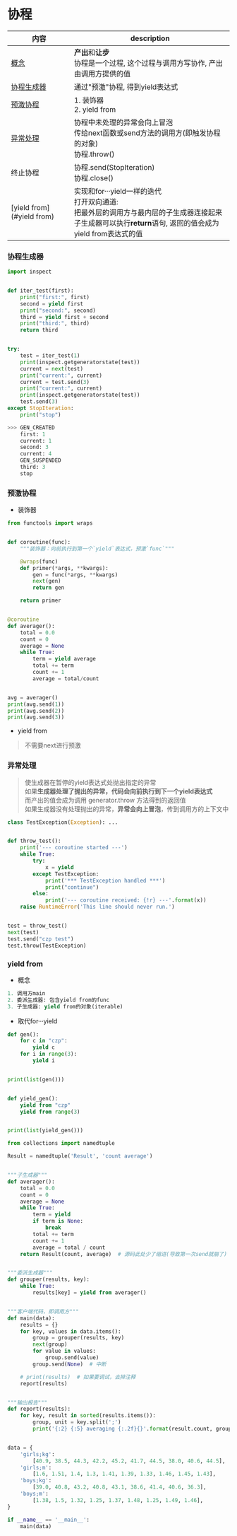 # 协程
内容|description
---|---
[概念](#概念)|**产出**和**让步**<br>协程是一个过程, 这个过程与调用方写协作, 产出由调用方提供的值
[协程生成器](#协程生成器)|通过"预激"协程, 得到yield表达式
[预激协程](#预激协程)|1. 装饰器<br>2. yield from
[异常处理](#异常处理)|协程中未处理的异常会向上冒泡<br>传给next函数或send方法的调用方(即触发协程的对象)<br>协程.throw()
终止协程|协程.send(StopIteration)<br>协程.close()
[yield from](#yield from)|实现和for···yield一样的迭代<br>打开双向通道:<br>把最外层的调用方与最内层的子生成器连接起来<br>子生成器可以执行**return**语句, 返回的值会成为yield from表达式的值

### 协程生成器
```python
import inspect


def iter_test(first):
    print("first:", first)
    second = yield first
    print("second:", second)
    third = yield first + second
    print("third:", third)
    return third


try:
    test = iter_test(1)
    print(inspect.getgeneratorstate(test))
    current = next(test)
    print("current:", current)
    current = test.send(3)
    print("current:", current)
    print(inspect.getgeneratorstate(test))
    test.send(3)
except StopIteration:
    print("stop")

>>> GEN_CREATED
    first: 1
    current: 1
    second: 3
    current: 4
    GEN_SUSPENDED
    third: 3
    stop
```

### 预激协程
* 装饰器

```python
from functools import wraps


def coroutine(func):
    """装饰器：向前执行到第一个`yield`表达式，预激`func`"""

    @wraps(func)
    def primer(*args, **kwargs):
        gen = func(*args, **kwargs)
        next(gen)
        return gen

    return primer


@coroutine
def averager():
    total = 0.0
    count = 0
    average = None
    while True:
        term = yield average
        total += term
        count += 1
        average = total/count


avg = averager()
print(avg.send(1))
print(avg.send(2))
print(avg.send(3))
```

* yield from

> 不需要next进行预激

### 异常处理
> 使生成器在暂停的yield表达式处抛出指定的异常   
如果**生成器处理了抛出的异常，代码会向前执行到下一个yield表达式**   
而产出的值会成为调用 generator.throw 方法得到的返回值   
如果生成器没有处理抛出的异常，**异常会向上冒泡**，传到调用方的上下文中

```python
class TestException(Exception): ...


def throw_test():
    print('--- coroutine started ---')
    while True:
        try:
            x = yield
        except TestException:
            print('*** TestException handled ***')
            print("continue")
        else:
            print('--- coroutine received: {!r} ---'.format(x))
    raise RuntimeError('This line should never run.')


test = throw_test()
next(test)
test.send("czp test")
test.throw(TestException)
```

### yield from
* 概念

```python
1. 调用方main
2. 委派生成器: 包含yield from的func
3. 子生成器: yield from的对象(iterable)
```
* 取代for···yield

```python
def gen():
    for c in "czp":
        yield c
    for i in range(3):
        yield i


print(list(gen()))


def yield_gen():
    yield from "czp"
    yield from range(3)


print(list(yield_gen()))
```

```python
from collections import namedtuple

Result = namedtuple('Result', 'count average')


"""子生成器"""
def averager():
    total = 0.0
    count = 0
    average = None
    while True:
        term = yield
        if term is None:
            break
        total += term
        count += 1
        average = total / count
    return Result(count, average)  # 源码此处少了缩进(导致第一次send就崩了)


"""委派生成器"""
def grouper(results, key):
    while True:
        results[key] = yield from averager()


"""客户端代码，即调用方"""
def main(data):
    results = {}
    for key, values in data.items():
        group = grouper(results, key)
        next(group)
        for value in values:
            group.send(value)
        group.send(None)  # 中断

    # print(results)  # 如果要调试，去掉注释
    report(results)


"""输出报告"""
def report(results):
    for key, result in sorted(results.items()):
        group, unit = key.split(';')
        print('{:2} {:5} averaging {:.2f}{}'.format(result.count, group, result.average, unit))


data = {
    'girls;kg':
        [40.9, 38.5, 44.3, 42.2, 45.2, 41.7, 44.5, 38.0, 40.6, 44.5],
    'girls;m':
        [1.6, 1.51, 1.4, 1.3, 1.41, 1.39, 1.33, 1.46, 1.45, 1.43],
    'boys;kg':
        [39.0, 40.8, 43.2, 40.8, 43.1, 38.6, 41.4, 40.6, 36.3],
    'boys;m':
        [1.38, 1.5, 1.32, 1.25, 1.37, 1.48, 1.25, 1.49, 1.46],
}

if __name__ == '__main__':
    main(data)

```
